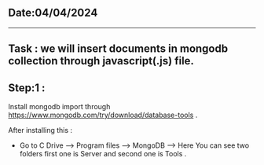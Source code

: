 Date:04/04/2024
---------------

--------------------------------------------------------------------------------------
Task : we will insert documents in mongodb collection through javascript(.js) file.
--------------------------------------------------------------------------------------
Step:1 : 
-------
Install mongodb import through https://www.mongodb.com/try/download/database-tools .

After installing this :
- Go to C Drive -->  Program files -->  MongoDB -->
Here You can see two folders first one is Server and  second one is Tools .

